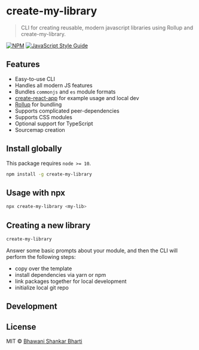 # create-my-library

> CLI for creating reusable, modern javascript libraries using Rollup and create-my-library.

[![NPM](https://img.shields.io/npm/v/create-my-library.svg)](https://www.npmjs.com/package/create-my-library) [![JavaScript Style Guide](https://img.shields.io/badge/code_style-standard-brightgreen.svg)](https://standardjs.com)


## Features

- Easy-to-use CLI
- Handles all modern JS features
- Bundles `commonjs` and `es` module formats
- [create-react-app](https://github.com/facebookincubator/create-react-app) for example usage and local dev
- [Rollup](https://rollupjs.org/) for bundling
- Supports complicated peer-dependencies
- Supports CSS modules
- Optional support for TypeScript
- Sourcemap creation

## Install globally

This package requires `node >= 10`.

```bash
npm install -g create-my-library
```

## Usage with npx

```bash
npx create-my-library <my-lib>
```

## Creating a new library

```bash
create-my-library
```

Answer some basic prompts about your module, and then the CLI will perform the following steps:

- copy over the template
- install dependencies via yarn or npm
- link packages together for local development
- initialize local git repo


## Development

## License

MIT © [Bhawani Shankar Bharti](https://github.com/bhawanishiv)